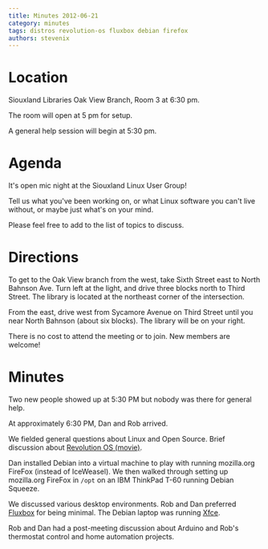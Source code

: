 ```yaml
---
title: Minutes 2012-06-21
category: minutes
tags: distros revolution-os fluxbox debian firefox
authors: stevenix
---
```


# Location

Siouxland Libraries Oak View Branch, Room 3 at 6:30 pm.

The room will open at 5 pm for setup.

A general help session will begin at 5:30 pm.

# Agenda

It's open mic night at the Siouxland Linux User Group!

Tell us what you've been working on, or what Linux software you can't
live without, or maybe just what's on your mind.

Please feel free to add to the list of topics to discuss.

# Directions

To get to the Oak View branch from the west, take Sixth Street east to
North Bahnson Ave. Turn left at the light, and drive three blocks north
to Third Street. The library is located at the northeast corner of the
intersection.

From the east, drive west from Sycamore Avenue on Third Street until you
near North Bahnson (about six blocks). The library will be on your
right.

There is no cost to attend the meeting or to join. New members are
welcome!

# Minutes

Two new people showed up at 5:30 PM but nobody was there for general
help.

At approximately 6:30 PM, Dan and Rob arrived.

We fielded general questions about Linux and Open Source. Brief
discussion about [Revolution OS
(movie)](http://www.imdb.com/title/tt0308808/).

Dan installed Debian into a virtual machine to play with running
mozilla.org FireFox (instead of IceWeasel). We then walked through
setting up mozilla.org FireFox in `/opt` on an IBM ThinkPad T-60 running
Debian Squeeze.

We discussed various desktop environments. Rob and Dan preferred
[Fluxbox](http://fluxbox.org/) for being minimal. The Debian laptop was
running [Xfce](http://www.xfce.org/).

Rob and Dan had a post-meeting discussion about Arduino and Rob's
thermostat control and home automation projects.
